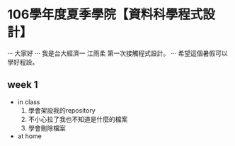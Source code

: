 # 106學年度夏季學院【資料科學程式設計】
 ··· 大家好
 ··· 我是台大經濟一 江雨柔 第一次接觸程式設計。
 ··· 希望這個暑假可以學好程設。
## week 1
  * in class
    1. 學會架設我的repository 
    2. 不小心拉了我也不知道是什麼的檔案
    3. 學會刪除檔案
  * at home
